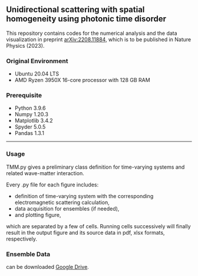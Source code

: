 ## Unidirectional scattering with spatial homogeneity using photonic time disorder

This repository contains codes for the numerical analysis and the data visualization in preprint [arXiv:2208.11884](https://arxiv.org/abs/2208.11884), which is to be published in Nature Physics (2023).


### Original Environment
* Ubuntu 20.04 LTS
* AMD Ryzen 3950X 16-core processor with 128 GB RAM 

### Prerequisite
* Python 3.9.6
* Numpy 1.20.3  
* Matplotlib 3.4.2
* Spyder 5.0.5
* Pandas 1.3.1

---

### Usage

TMM.py gives a preliminary class definition for time-varying systems and related wave-matter interaction. 

Every .py file for each figure includes:
* definition of time-varying system with the corresponding electromagnetic scattering calculation,
* data acquisition for ensembles (if needed),
* and plotting figure,  

which are separated by a few of cells. Running cells successively will finally result in the output figure and its source data in pdf, xlsx formats, respectively.


### Ensemble Data
can be downloaded [Google Drive](https://drive.google.com/drive/folders/1xI2q6jY6WhD9Nc9Y8Xahh1r1poYFHJnH?usp=sharing).
